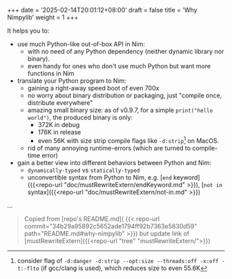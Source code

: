 +++
date = '2025-02-14T20:01:12+08:00'
draft = false
title = 'Why Nimpylib'
weight = 1
+++


It helps you to:
- use much Python-like out-of-box API in Nim:
  - with no need of any Python dependency (neither dynamic library nor binary).
  - even handy for ones who don't use much Python but want more functions in Nim
- translate your Python program to Nim:
  - gaining a right-away speed boot of even 700x
  - no worry about binary distribution or packaging, just "compile once, distribute everywhere"
  - amazing small binary size: as of v0.9.7, for a simple `print("hello world")`,
    the produced binary is only:
    - 372K in debug
    - 176K in release
    - even 56K with size strip compile flags like `-d:strip`[^reduce]
    on MacOS.
  - rid of many annoying runtime-errors (which are turned to compile-time error)
- gain a better view into different behaviors between Python and Nim:
  - `dynamically-typed` vs `statically-typed`
  - unconvertible syntax from Python to Nim, e.g.
    [`end` keyword]({{<repo-url "doc/mustRewriteExtern/endKeyword.md" >}}),
    [`not in` syntax]({{<repo-url "doc/mustRewriteExtern/not-in.md" >}})

[^reduce]:  consider flag of ` -d:danger -d:strip --opt:size --threads:off -x:off -t:-flto ` (if gcc/clang is used),
  which reduces size to even 55.6K

...


> Copied from [repo's README.md](
  {{< repo-url commit="34b29a95892c5652ade1794ff92b7363e5830d59"
  path="README.md#why-nimpylib" >}})
but update link of [mustRewriteExtern]({{<repo-url "tree" "mustRewriteExtern/">}})
